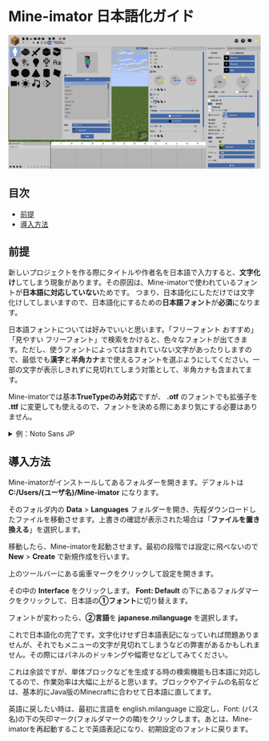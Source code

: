 # Mine-imator 日本語化ガイド
![img1](https://github.com/harujun214/mineimator-jp/raw/main/img/img1.png)
## 目次
* [前提](#前提)
* [導入方法](#導入方法)
## 前提
新しいプロジェクトを作る際にタイトルや作者名を日本語で入力すると、**文字化け**してしまう現象があります。その原因は、Mine-imatorで使われているフォントが**日本語に対応していない**ためです。
つまり、日本語化にしただけでは文字化けしてしまいますので、日本語化にするための**日本語フォント**が**必須**になります。  

日本語フォントについては好みでいいと思います。「フリーフォント おすすめ」「見やすい フリーフォント」で検索をかけると、色々なフォントが出てきます。ただし、使うフォントによっては含まれていない文字があったりしますので、最低でも**漢字**と**半角カナ**まで使えるフォントを選ぶようにしてください。一部の文字が表示しきれずに見切れてしまう対策として、半角カナも含まれてます。

Mine-imatorでは基本**TrueTypeのみ対応**ですが、 **.otf** のフォントでも拡張子を **.ttf** に変更しても使えるので、フォントを決める際にあまり気にする必要はありません。  
<details>
<summary>例：Noto Sans JP</summary>
  
  「 [Noto Sans JP - Google Fonts](https://fonts.google.com/noto/specimen/Noto+Sans+JP) 」にアクセスし、右上にある **Download Family** をクリックします。  
  ![nsjp1](https://github.com/harujun214/mineimator-jp/raw/main/img/nsjp1.png)  
  ダウンロードできたら、圧縮ファイルをダブルクリックして中に入ってる「 **NotoSansJP-Medium** 」を取り出します。  
  ![nsjp2](https://github.com/harujun214/mineimator-jp/raw/main/img/nsjp2.png)  
  フォント形式が **otf** になっているので、 **ttf** に変えます。ファイルが使えなくなる可能性がありますと出ますが、「はい」をクリックします。  
  ![nsjp3](https://github.com/harujun214/mineimator-jp/raw/main/img/nsjp3.png)  
  
</details>

## 導入方法
Mine-imatorがインストールしてあるフォルダーを開きます。デフォルトは **C:/Users/(ユーザ名)/Mine-imator** になります。  



そのフォルダ内の **Data** > **Languages** フォルダーを開き、先程ダウンロードしたファイルを移動させます。上書きの確認が表示された場合は「**ファイルを置き換える**」を選択します。  

移動したら、Mine-imatorを起動させます。最初の段階では設定に飛べないので **New** > **Create** で新規作成を行います。  

上のツールバーにある歯車マークをクリックして設定を開きます。

その中の **Interface** をクリックします。 **Font: Default** の下にあるフォルダマークをクリックして、日本語の**①フォント**に切り替えます。

フォントが変わったら、**②言語**を **japanese.milanguage** を選択します。

これで日本語化の完了です。文字化けせず日本語表記になっていれば問題ありませんが、それでもメニューの文字が見切れてしまうなどの弊害があるかもしれません。その際にはパネルのドッキングや幅寄せなどしてみてください。

これは余談ですが、単体ブロックなどを生成する時の検索機能も日本語に対応してるので、作業効率は大幅に上がると思います。ブロックやアイテムの名前などは、基本的にJava版のMinecraftに合わせて日本語に直してます。

英語に戻したい時は、最初に言語を english.milanguage に設定し、Font: (パス名)の下の矢印マーク(フォルダマークの隣)をクリックします。あとは、Mine-imatorを再起動することで英語表記になり、初期設定のフォントに戻ります。
